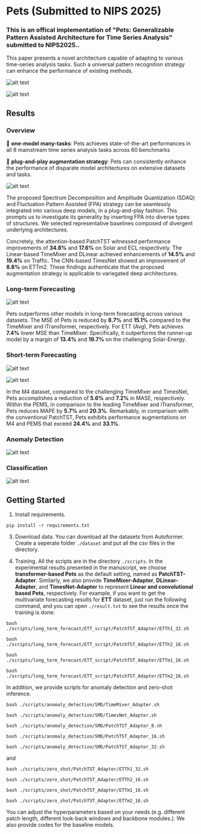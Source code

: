 # Pets (Submitted to NIPS 2025)

### This is an offical implementation of "Pets: Generalizable Pattern Assisted Architecture for Time Series Analysis" submitted to NIPS2025.. 

[//]: # (:triangular_flag_on_post: Our model has been included in [GluonTS]&#40;https://github.com/awslabs/gluonts&#41;. Special thanks to the contributor @[kashif]&#40;https://github.com/kashif&#41;!)

[//]: # (:triangular_flag_on_post: Our model has been included in [NeuralForecast]&#40;https://github.com/Nixtla/neuralforecast&#41;. Special thanks to the contributor @[kdgutier]&#40;https://github.com/kdgutier&#41; and @[cchallu]&#40;https://github.com/cchallu&#41;!)

[//]: # (:triangular_flag_on_post: Our model has been included in [timeseriesAI&#40;tsai&#41;]&#40;https://github.com/timeseriesAI/tsai/blob/main/tutorial_nbs/15_PatchTST_a_new_transformer_for_LTSF.ipynb&#41;. Special thanks to the contributor @[oguiza]&#40;https://github.com/oguiza&#41;!)


This paper presents a novel architecture capable of adapting to various time-series analysis tasks. Such a universal pattern recognition strategy can enhance the performance of existing methods.

![alt text](pic/pic1.png)

![alt text](pic/pic2.png)

## Results

### Overview

:star2: **one-model many-tasks**: Pets achieves state-of-the-art performances in all 8 mainstream time series analysis tasks across 60 benchmarks

:star2: **plug-and-play augmentation strategy**: Pets can consistently enhance the performance of disparate model architectures on extensive datasets and tasks.

![alt text](pic/pic3.png)

The proposed Spectrum Decomposition and Amplitude Quantization (SDAQ) and Fluctuation Pattern Assisted (FPA) strategy can be seamlessly integrated into various deep models, in a plug-and-play fashion. This prompts us to investigate its generality by inserting FPA into diverse types of structures. We selected representative baselines composed of divergent underlying architectures. 

Concretely, the attention-based PatchTST witnessed performance improvements of **34.8%** and **17.6%** on Solar and ECL respectively. The Linear-based TimeMixer and DLinear achieved enhancements of **14.5%** and **19.4%** on Traffic. The CNN-based TimesNet showed an improvement of **8.8%** on ETTm2. These findings authenticate that the proposed augmentation strategy is applicable to variegated deep architectures.

### Long-term Forecasting

![alt text](pic/table1.png)

Pets outperforms other models in long-term forecasting across various datasets. The MSE of Pets is reduced by **8.7%** and **15.1%** compared to the TimeMixer and iTransformer, respectively. For ETT (Avg), Pets achieves **7.4%** lower MSE than TimeMixer. Specifically, it outperforms the runner-up model by a margin of **13.4%** and **19.7%** on the challenging Solar-Energy.

### Short-term Forecasting

![alt text](pic/table2.png)

![alt text](pic/table3.png)

In the M4 dataset, compared to the challenging TimeMixer and TimesNet, Pets accomplishes a reduction of **5.6%** and **7.2%** in MASE, respectively. Within the PEMS, in comparison to the leading TimeMixer and iTransformer, Pets reduces MAPE by **5.7%** and **20.3%**. Remarkably, in comparison with the conventional PatchTST, Pets exhibits performance augmentations on M4 and PEMS that exceed **24.4%** and **33.1%**.

### Anomaly Detection

![alt text](pic/table4.png)

### Classification

![alt text](pic/table5.png)

## Getting Started

1. Install requirements. 

```
pip install -r requirements.txt
```

3. Download data. You can download all the datasets from Autoformer. Create a seperate folder ```./dataset``` and put all the csv files in the directory.

4. Training. All the scripts are in the directory ```./scripts```. In the experimental results presented in the manuscript, we choose **transformer-based Pets** as the default setting, named as **PatchTST-Adapter**. Similarly, we also provide **TimeMixer-Adapter**, **DLinear-Adapter**, and **TimesNet-Adapter** to represent **Linear and convolutional based Pets**, respectively. For example, if you want to get the multivariate forecasting results for **ETT** dataset, just run the following command, and you can open ```./result.txt``` to see the results once the training is done:

```
bash ./scripts/long_term_forecast/ETT_script/PatchTST_Adapter/ETTh1_32.sh

bash ./scripts/long_term_forecast/ETT_script/PatchTST_Adapter/ETTh2_16.sh

bash ./scripts/long_term_forecast/ETT_script/PatchTST_Adapter/ETTm1_16.sh

bash ./scripts/long_term_forecast/ETT_script/PatchTST_Adapter/ETTm2_16.sh
```

In addition, we provide scripts for anomaly detection and zero-shot inference.

```
bash ./scripts/anomaly_detection/SMD/TimeMixer_Adapter.sh

bash ./scripts/anomaly_detection/SMD/TimesNet_Adapter.sh

bash ./scripts/anomaly_detection/SMD/PatchTST_Adapter_8.sh

bash ./scripts/anomaly_detection/SMD/PatchTST_Adapter_16.sh

bash ./scripts/anomaly_detection/SMD/PatchTST_Adapter_32.sh
```

and

```
bash ./scripts/zero_shot/PatchTST_Adapter/ETTh1_32.sh

bash ./scripts/zero_shot/PatchTST_Adapter/ETTh2_16.sh

bash ./scripts/zero_shot/PatchTST_Adapter/ETTm1_16.sh

bash ./scripts/zero_shot/PatchTST_Adapter/ETTm2_16.sh
```

You can adjust the hyperparameters based on your needs (e.g. different patch length, different look-back windows and backbone modules.). We also provide codes for the baseline models.

